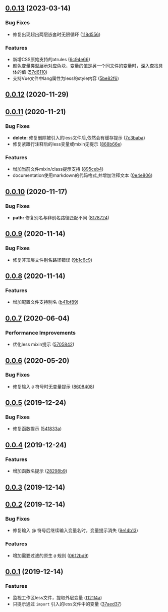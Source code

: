 ## [0.0.13](https://github.com/moesuiga/vscode-less-variable-helper/compare/v0.0.12...v0.0.13) (2023-03-14)


### Bug Fixes

* 修复出现超出两层嵌套时无限循环 ([118d556](https://github.com/moesuiga/vscode-less-variable-helper/commit/118d5563cf223deba3ab43ac625527f827298968))


### Features

* 新增CSS原始支持的atrules ([6c94e66](https://github.com/moesuiga/vscode-less-variable-helper/commit/6c94e66882c0b31d0d1d6480f7dfb04a5801c72d))
* 颜色变量类型展示对应色块，变量的值是另一个同文件的变量时，深入查找具体的值 ([57d6110](https://github.com/moesuiga/vscode-less-variable-helper/commit/57d6110b178aecda4a80461e4f6acb11e25c0cac))
* 支持Vue文件中lang属性为less的style内容 ([5be82f6](https://github.com/moesuiga/vscode-less-variable-helper/commit/5be82f655ac203ea72c26c79a16f210cd9be3ff8))



## [0.0.12](https://github.com/moesuiga/vscode-less-variable-helper/compare/v0.0.11...v0.0.12) (2020-11-29)



## [0.0.11](https://github.com/moesuiga/vscode-less-variable-helper/compare/v0.0.10...v0.0.11) (2020-11-21)


### Bug Fixes

* **delete:** 修复删除被引入的less文件后,依然会有缓存提示 ([7c3baba](https://github.com/moesuiga/vscode-less-variable-helper/commit/7c3babaca62c84b77e352dde84c51846e19b5d9b))
* 修复紧跟行注释后的less变量或mixin无提示 ([868b66e](https://github.com/moesuiga/vscode-less-variable-helper/commit/868b66e6901c9b190a92197e11899bd0294ab2ae))


### Features

* 增加当前文件mixin/class提示支持 ([895ceb4](https://github.com/moesuiga/vscode-less-variable-helper/commit/895ceb45a166decd349cb7820053230baabbaa3f))
* documentation使用markdown的代码格式,并增加注释文本 ([0e4e806](https://github.com/moesuiga/vscode-less-variable-helper/commit/0e4e8063e835ab8ff868c93c0349a491c0014070))



## [0.0.10](https://github.com/moesuiga/vscode-less-variable-helper/compare/v0.0.9...v0.0.10) (2020-11-17)


### Bug Fixes

* **path:** 修复别名与非别名路径匹配不同 ([8178724](https://github.com/moesuiga/vscode-less-variable-helper/commit/817872446f6f238c18bb4224e01cfe78d950a08d))



## [0.0.9](https://github.com/moesuiga/vscode-less-variable-helper/compare/v0.0.8...v0.0.9) (2020-11-14)


### Bug Fixes

* 修复非顶层文件别名路径错误 ([9b1c6c9](https://github.com/moesuiga/vscode-less-variable-helper/commit/9b1c6c95ef6dea5222481772a5e06a0848fd3b8a))



## [0.0.8](https://github.com/moesuiga/vscode-less-variable-helper/compare/v0.0.7...v0.0.8) (2020-11-14)


### Features

* 增加配置文件支持别名 ([b41bf89](https://github.com/moesuiga/vscode-less-variable-helper/commit/b41bf89fffdda5961cd6e5e0f878049e15fbaec4))



## [0.0.7](https://github.com/moesuiga/vscode-less-variable-helper/compare/v0.0.6...v0.0.7) (2020-06-04)


### Performance Improvements

* 优化less mixin提示 ([5705842](https://github.com/moesuiga/vscode-less-variable-helper/commit/5705842119a5751283f385c56b303a9db7271e66))



## [0.0.6](https://github.com/moesuiga/vscode-less-variable-helper/compare/v0.0.5...v0.0.6) (2020-05-20)


### Bug Fixes

* 修复输入 `@` 符号时无变量提示 ([8608408](https://github.com/moesuiga/vscode-less-variable-helper/commit/8608408dd4d544484e2f170a01970d82fd28811e))



## [0.0.5](https://github.com/moesuiga/vscode-less-variable-helper/compare/v0.0.4...v0.0.5) (2019-12-24)


### Bug Fixes

* 修复函数提示 ([541833a](https://github.com/moesuiga/vscode-less-variable-helper/commit/541833aa64840bf7e6de3cf7f3b172890679699f))



## [0.0.4](https://github.com/moesuiga/vscode-less-variable-helper/compare/v0.0.3...v0.0.4) (2019-12-24)


### Features

* 增加函数名提示 ([28298b9](https://github.com/moesuiga/vscode-less-variable-helper/commit/28298b9a59d75b42d6458ef743dd8e0c56fa50eb))



## [0.0.3](https://github.com/moesuiga/vscode-less-variable-helper/compare/v0.0.2...v0.0.3) (2019-12-14)



## [0.0.2](https://github.com/moesuiga/vscode-less-variable-helper/compare/v0.0.1...v0.0.2) (2019-12-14)


### Bug Fixes

* 修复输入 @ 符号后继续输入变量名时，变量提示消失 ([9e14b13](https://github.com/moesuiga/vscode-less-variable-helper/commit/9e14b13a559c737c1231e25a5681063fc47b3985))


### Features

* 增加需要过滤的原生 `@` 规则 ([0612bd9](https://github.com/moesuiga/vscode-less-variable-helper/commit/0612bd90656aa8489a7719bc5e79eb100d83b2bc))



## [0.0.1](https://github.com/moesuiga/vscode-less-variable-helper/compare/f121f4a376de3b715f367982ab68022159a87458...v0.0.1) (2019-12-14)


### Features

* 监视工作区less文件，提取外层变量 ([f121f4a](https://github.com/moesuiga/vscode-less-variable-helper/commit/f121f4a376de3b715f367982ab68022159a87458))
* 只提示通过 `import` 引入的less文件中的变量 ([37aed37](https://github.com/moesuiga/vscode-less-variable-helper/commit/37aed3723cef208b6f6fc6d247f0f450e8db49e5))



